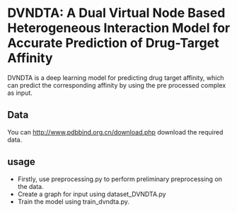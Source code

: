 # DVNDTA: A Dual Virtual Node Based Heterogeneous Interaction Model for Accurate Prediction of Drug-Target Affinity
DVNDTA is a deep learning model for predicting drug target affinity, which can predict the corresponding affinity by using the pre processed complex as input.
## Data
You can <http://www.pdbbind.org.cn/download.php> download the required data.
## usage
- Firstly, use preprocessing.py to perform preliminary preprocessing on the data.
- Create a graph for input using dataset_DVNDTA.py
- Train the model using train_dvndta.py.
